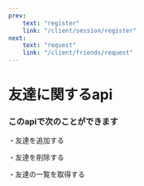 ```yaml
---
prev:
    text: "register"
    link: "/client/session/register"
next:
    text: "request"
    link: "/client/friends/request"
---
```


# 友達に関するapi

### このapiで次のことができます

・友達を追加する

・友達を削除する

・友達の一覧を取得する
